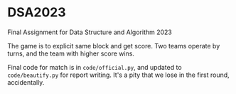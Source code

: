# DSA2023
Final Assignment for Data Structure and Algorithm 2023

The game is to explicit same block and get score.
Two teams operate by turns, and the team with higher score wins.

Final code for match is in `code/official.py`, and updated to `code/beautify.py` for report writing.
It's a pity that we lose in the first round, accidentally.
